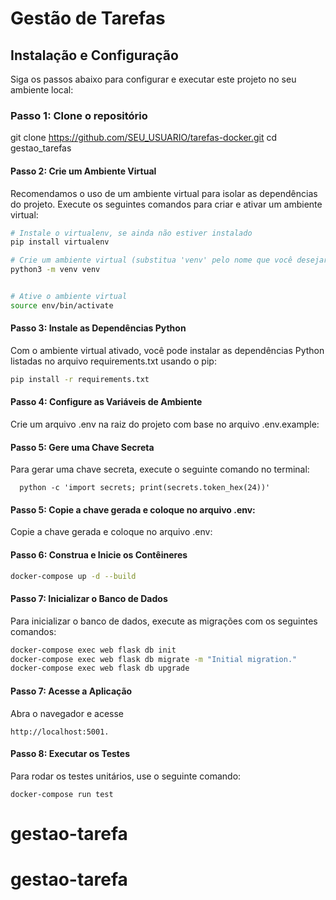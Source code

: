 # Gestão de Tarefas

## Instalação e Configuração

Siga os passos abaixo para configurar e executar este projeto no seu ambiente local:

### Passo 1: Clone o repositório
git clone https://github.com/SEU_USUARIO/tarefas-docker.git cd gestao_tarefas


#### Passo 2: Crie um Ambiente Virtual

Recomendamos o uso de um ambiente virtual para isolar as dependências do projeto. Execute os seguintes comandos para criar e ativar um ambiente virtual:

```bash
# Instale o virtualenv, se ainda não estiver instalado
pip install virtualenv

# Crie um ambiente virtual (substitua 'venv' pelo nome que você desejar)
python3 -m venv venv


# Ative o ambiente virtual
source env/bin/activate
```

#### Passo 3: Instale as Dependências Python

Com o ambiente virtual ativado, você pode instalar as dependências Python listadas no arquivo requirements.txt usando o pip:

```bash
pip install -r requirements.txt
```

#### Passo 4: Configure as Variáveis de Ambiente
  
  Crie um arquivo .env na raiz do projeto com base no arquivo .env.example:
  
#### Passo 5: Gere uma Chave Secreta
  Para gerar uma chave secreta, execute o seguinte comando no terminal:
  ```
    python -c 'import secrets; print(secrets.token_hex(24))'
  ```
#### Passo 5:  Copie a chave gerada e coloque no arquivo .env:

 Copie a chave gerada e coloque no arquivo .env:

#### Passo 6:  Construa e Inicie os Contêineres

```bash
docker-compose up -d --build
```


#### Passo 7: Inicializar o Banco de Dados
  Para inicializar o banco de dados, execute as migrações com os seguintes comandos:

```bash
docker-compose exec web flask db init
docker-compose exec web flask db migrate -m "Initial migration."
docker-compose exec web flask db upgrade
```
#### Passo 7: Acesse a Aplicação
  Abra o navegador e acesse
  ```
  http://localhost:5001.
  ```

#### Passo 8: Executar os Testes
  Para rodar os testes unitários, use o seguinte comando:
```
docker-compose run test
```
# gestao-tarefa
# gestao-tarefa
